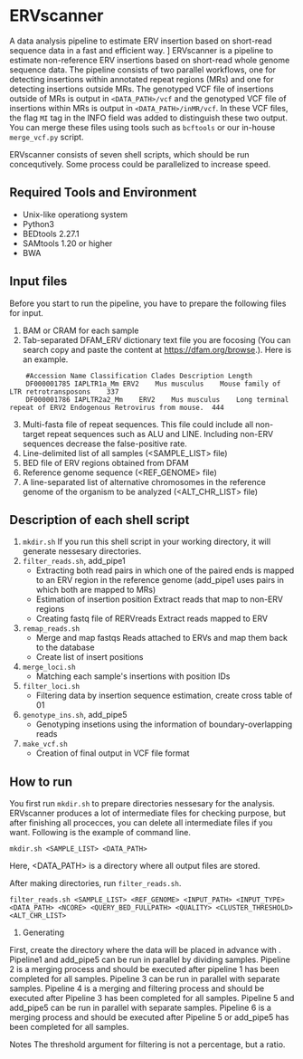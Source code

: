 # ERVscanner
A data analysis pipeline to estimate ERV insertion based on short-read sequence data in a fast and efficient way.
]
ERVscanner is a pipeline to estimate non-reference ERV insertions based on short-read whole genome sequence data.
The pipeline consists of two parallel workflows, one for detecting insertions within annotated repeat regions (MRs) and one for detecting insertions outside MRs. 
The genotyped VCF file of insertions outside of MRs is output in `<DATA_PATH>/vcf` and the genotyped VCF file of insertions within MRs is output in `<DATA_PATH>/inMR/vcf`. In these VCF files, the flag `MI` tag in the INFO field was added to distinguish these two output. You can merge these files using tools such as `bcftools` or our in-house `merge_vcf.py` script.

ERVscanner consists of seven shell scripts, which should be run concequtively. Some process could be parallelized to increase speed.

## Required Tools and Environment
- Unix-like operationg system
- Python3
- BEDtools 2.27.1
- SAMtools 1.20 or higher
- BWA 

## Input files

Before you start to run the pipeline, you have to prepare the following files for input.

1. BAM or CRAM for each sample
2. Tab-separated DFAM_ERV dictionary text file you are focosing (You can search copy and paste the content at https://dfam.org/browse.). Here is an example.
```
    #Accession Name Classification Clades Description Length
    DF000001785	IAPLTR1a_Mm	ERV2	Mus musculus	Mouse family of LTR retrotransposons	337
    DF000001786	IAPLTR2a2_Mm	ERV2	Mus musculus	Long terminal repeat of ERV2 Endogenous Retrovirus from mouse.	444
```
3. Multi-fasta file of repeat sequences. This file could include all non-target repeat sequences such as ALU and LINE. Including non-ERV sequences decrease the false-positive rate.
4. Line-delimited list of all samples (<SAMPLE_LIST> file)
5. BED file of ERV regions obtained from DFAM
6. Reference genome sequence (<REF_GENOME> file)
7. A line-separated list of alternative chromosomes in the reference genome of the organism to be analyzed (<ALT_CHR_LIST> file)

## Description of each shell script

1. `mkdir.sh`
   If you run this shell script in your working directory, it will generate nessesary directories. 
2. `filter_reads.sh`, add_pipe1
   - Extracting both read pairs in which one of the paired ends is mapped to an ERV region in the reference genome (add_pipe1 uses pairs in which both are mapped to MRs)
   - Estimation of insertion position Extract reads that map to non-ERV regions
   - Creating fastq file of RERVreads Extract reads mapped to ERV
3. `remap_reads.sh`
   - Merge and map fastqs Reads attached to ERVs and map them back to the database
   - Create list of insert positions
4. `merge_loci.sh`
   - Matching each sample's insertions with position IDs
5. `filter_loci.sh`
   - Filtering data by insertion sequence estimation, create cross table of 01
6. `genotype_ins.sh`, add_pipe5
   - Genotyping insetions using the information of boundary-overlapping reads
7. `make_vcf.sh`
   - Creation of final output in VCF file format

## How to run

You first run `mkdir.sh` to prepare directories nessesary for the analysis. ERVscanner produces a lot of intermediate files for checking purpose, but after finishing all procecces, you can delete all intermediate files if you want. Following is the example of command line.
```
mkdir.sh <SAMPLE_LIST> <DATA_PATH>
```
Here, <DATA_PATH> is a directory where all output files are stored.

After making directories, run `filter_reads.sh`.
```
filter_reads.sh <SAMPLE_LIST> <REF_GENOME> <INPUT_PATH> <INPUT_TYPE> <DATA_PATH> <NCORE> <QUERY_BED_FULLPATH> <QUALITY> <CLUSTER_THRESHOLD> <ALT_CHR_LIST>
```

1. Generating

First, create the directory where the data will be placed in advance with .
Pipeline1 and add_pipe5 can be run in parallel by dividing samples.
Pipeline 2 is a merging process and should be executed after pipeline 1 has been completed for all samples.
Pipeline 3 can be run in parallel with separate samples.
Pipeline 4 is a merging and filtering process and should be executed after Pipeline 3 has been completed for all samples.
Pipeline 5 and add_pipe5 can be run in parallel with separate samples.
Pipeline 6 is a merging process and should be executed after Pipeline 5 or add_pipe5 has been completed for all samples.




Notes
The threshold argument for filtering is not a percentage, but a ratio.
